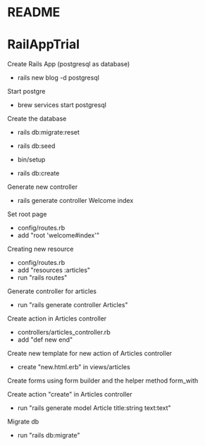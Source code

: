 # README

# RailAppTrial

Create Rails App (postgresql as database)
- rails new blog -d postgresql

Start postgre
- brew services start postgresql

Create the database
- rails db:migrate:reset
- rails db:seed
- bin/setup

- rails db:create

Generate new controller
- rails generate controller Welcome index

Set root page
- config/routes.rb
- add "root 'welcome#index'"

Creating new resource
- config/routes.rb
- add "resources :articles"
- run "rails routes"

Generate controller for articles
- run "rails generate controller Articles"

Create action in Articles controller
- controllers/articles_controller.rb
- add "def new
       end"

Create new template for new action of Articles controller
- create "new.html.erb" in views/articles

Create forms using form builder and the helper method form_with

Create action "create" in Articles controller
- run "rails generate model Article title:string text:text"

Migrate db
- run "rails db:migrate"



